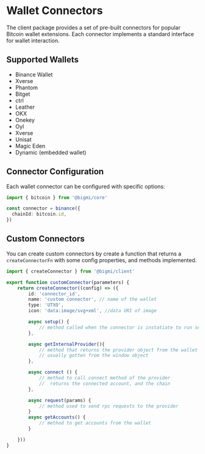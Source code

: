 # Wallet Connectors

The client package provides a set of pre-built connectors for popular Bitcoin wallet extensions. Each connector implements a standard interface for wallet interaction.

## Supported Wallets

- Binance Wallet
- Xverse
- Phantom
- Bitget
- ctrl
- Leather
- OKX
- Onekey
- Oyl
- Xverse
- Unisat
- Magic Eden
- Dynamic (embedded wallet)

## Connector Configuration

Each wallet connector can be configured with specific options:

```typescript
import { bitcoin } from '@bigmi/core'

const connector = binance({
  chainId: bitcoin.id,
})
```

## Custom Connectors

You can create custom connectors by create a function that returns a `createConnectorFn` with some config properties, and methods implemented.

```typescript
import { createConnector } from '@bigmi/client'

export function customConnector(parameters) {
    return createConnector((config) => ({
        id: 'connector_id', 
        name: 'custom connector', // name of the wallet
        type: 'UTXO', 
        icon: 'data:image/svg+xml', //data URI of image

        async setup() {
            // method called when the connector is instatiate to run setup logic
        },

        async getInternalProvider(){
            // method that returns the provider object from the wallet
            // usually gotten from the window object
        },

        async connect () {
            // method to call connect method of the provider 
            //  returns the connected account, and the chain
        },

        async request(params) {
            // method used to send rpc requests to the provider
        }
        async getAccounts() {
            // method to get accounts from the wallet
        }

    }))
}
```
